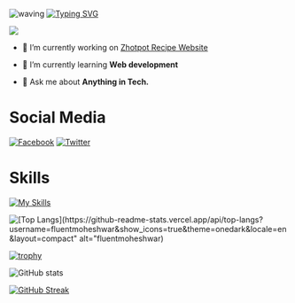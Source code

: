 ![waving](https://capsule-render.vercel.app/api?type=waving&height=90&color=gradient)
[![Typing SVG](https://readme-typing-svg.herokuapp.com?font=Lemon+Milk&size=40&pause=1000&width=750&height=70&lines=Moheshwar+Amarnath+Biswas)](https://git.io/typing-svg)

![](https://komarev.com/ghpvc/?username=fluentmoheshwar&style=flat-square)

- 🔭 I’m currently working on [Zhotpot Recipe Website](https://github.com/fluentmoheshwar/zhotpot-recipe)

- 🌱 I’m currently learning **Web development**

- 💬 Ask me about **Anything in Tech.**

# Social Media

[![Facebook][1.2]][1] [![Twitter][2.2]][2]

[1.2]: https://raw.githubusercontent.com/gauravghongde/social-icons/master/SVG/Color/Facebook.svg
[2.2]: https://raw.githubusercontent.com/gauravghongde/social-icons/master/SVG/Color/Twitter.svg

[1]: https://facebook.com/fluentmoheshwar
[2]: https://twitter.com/fluentmoheshwar

# Skills

[![My Skills](https://skillicons.dev/icons?i=bash,powershell,linux,c,py,html,css,js,ts,md,docker,discord,twitter,cloudflare,visualstudio,vscode,git,github,gitlab,ps,pr)](https://skillicons.dev)

![[Top Langs](https://github-readme-stats.vercel.app/api/top-langs?username=fluentmoheshwar&show_icons=true&theme=onedark&locale=en&layout=compact" alt="fluentmoheshwar)](https://github.com/anuraghazra/github-readme-stats)

[![trophy](https://github-profile-trophy.vercel.app/?username=fluentmoheshwar&theme=onedark)](https://github.com/ryo-ma/github-profile-trophy)

![GitHub stats](https://github-readme-stats.vercel.app/api?username=fluentmoheshwar&show_icons=true&theme=onedark)

[![GitHub Streak](https://github-readme-streak-stats.herokuapp.com?user=fluentmoheshwar&theme=onedark)](https://git.io/streak-stats)

